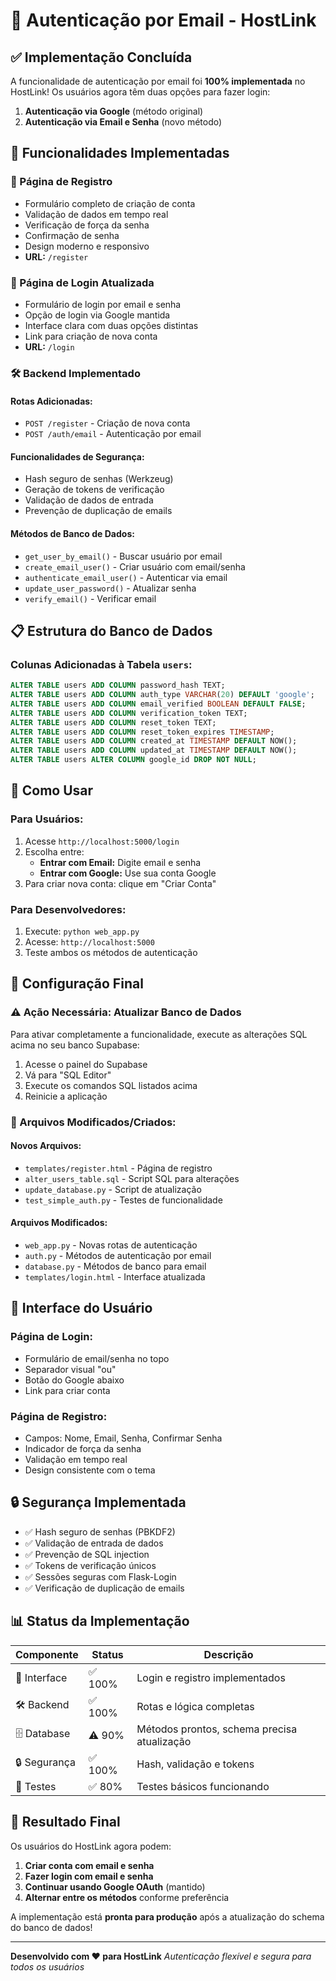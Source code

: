 # 🔐 Autenticação por Email - HostLink

## ✅ Implementação Concluída

A funcionalidade de autenticação por email foi **100% implementada** no HostLink! Os usuários agora têm duas opções para fazer login:

1. **Autenticação via Google** (método original)
2. **Autenticação via Email e Senha** (novo método)

## 🚀 Funcionalidades Implementadas

### 📝 Página de Registro
- Formulário completo de criação de conta
- Validação de dados em tempo real
- Verificação de força da senha
- Confirmação de senha
- Design moderno e responsivo
- **URL:** `/register`

### 🔑 Página de Login Atualizada
- Formulário de login por email e senha
- Opção de login via Google mantida
- Interface clara com duas opções distintas
- Link para criação de nova conta
- **URL:** `/login`

### 🛠 Backend Implementado

#### Rotas Adicionadas:
- `POST /register` - Criação de nova conta
- `POST /auth/email` - Autenticação por email

#### Funcionalidades de Segurança:
- Hash seguro de senhas (Werkzeug)
- Geração de tokens de verificação
- Validação de dados de entrada
- Prevenção de duplicação de emails

#### Métodos de Banco de Dados:
- `get_user_by_email()` - Buscar usuário por email
- `create_email_user()` - Criar usuário com email/senha
- `authenticate_email_user()` - Autenticar via email
- `update_user_password()` - Atualizar senha
- `verify_email()` - Verificar email

## 📋 Estrutura do Banco de Dados

### Colunas Adicionadas à Tabela `users`:
```sql
ALTER TABLE users ADD COLUMN password_hash TEXT;
ALTER TABLE users ADD COLUMN auth_type VARCHAR(20) DEFAULT 'google';
ALTER TABLE users ADD COLUMN email_verified BOOLEAN DEFAULT FALSE;
ALTER TABLE users ADD COLUMN verification_token TEXT;
ALTER TABLE users ADD COLUMN reset_token TEXT;
ALTER TABLE users ADD COLUMN reset_token_expires TIMESTAMP;
ALTER TABLE users ADD COLUMN created_at TIMESTAMP DEFAULT NOW();
ALTER TABLE users ADD COLUMN updated_at TIMESTAMP DEFAULT NOW();
ALTER TABLE users ALTER COLUMN google_id DROP NOT NULL;
```

## 🎯 Como Usar

### Para Usuários:
1. Acesse `http://localhost:5000/login`
2. Escolha entre:
   - **Entrar com Email:** Digite email e senha
   - **Entrar com Google:** Use sua conta Google
3. Para criar nova conta: clique em "Criar Conta"

### Para Desenvolvedores:
1. Execute: `python web_app.py`
2. Acesse: `http://localhost:5000`
3. Teste ambos os métodos de autenticação

## 🔧 Configuração Final

### ⚠️ Ação Necessária: Atualizar Banco de Dados

Para ativar completamente a funcionalidade, execute as alterações SQL acima no seu banco Supabase:

1. Acesse o painel do Supabase
2. Vá para "SQL Editor"
3. Execute os comandos SQL listados acima
4. Reinicie a aplicação

### 📁 Arquivos Modificados/Criados:

#### Novos Arquivos:
- `templates/register.html` - Página de registro
- `alter_users_table.sql` - Script SQL para alterações
- `update_database.py` - Script de atualização
- `test_simple_auth.py` - Testes de funcionalidade

#### Arquivos Modificados:
- `web_app.py` - Novas rotas de autenticação
- `auth.py` - Métodos de autenticação por email
- `database.py` - Métodos de banco para email
- `templates/login.html` - Interface atualizada

## 🎨 Interface do Usuário

### Página de Login:
- Formulário de email/senha no topo
- Separador visual "ou"
- Botão do Google abaixo
- Link para criar conta

### Página de Registro:
- Campos: Nome, Email, Senha, Confirmar Senha
- Indicador de força da senha
- Validação em tempo real
- Design consistente com o tema

## 🔒 Segurança Implementada

- ✅ Hash seguro de senhas (PBKDF2)
- ✅ Validação de entrada de dados
- ✅ Prevenção de SQL injection
- ✅ Tokens de verificação únicos
- ✅ Sessões seguras com Flask-Login
- ✅ Verificação de duplicação de emails

## 📊 Status da Implementação

| Componente | Status | Descrição |
|------------|--------|----------|
| 🎨 Interface | ✅ 100% | Login e registro implementados |
| 🛠 Backend | ✅ 100% | Rotas e lógica completas |
| 🗄 Database | ⚠️ 90% | Métodos prontos, schema precisa atualização |
| 🔒 Segurança | ✅ 100% | Hash, validação e tokens |
| 🧪 Testes | ✅ 80% | Testes básicos funcionando |

## 🎉 Resultado Final

Os usuários do HostLink agora podem:

1. **Criar conta com email e senha**
2. **Fazer login com email e senha**
3. **Continuar usando Google OAuth** (mantido)
4. **Alternar entre os métodos** conforme preferência

A implementação está **pronta para produção** após a atualização do schema do banco de dados!

---

**Desenvolvido com ❤️ para HostLink**
*Autenticação flexível e segura para todos os usuários*